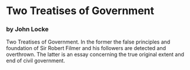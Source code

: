 # Two Treatises of Government

### by John Locke

Two Treatises of Government. In the former the false principles and
foundation of Sir Robert Filmer and his followers are detected and
overthrown. The latter is an essay concerning the true original extent
and end of civil government.